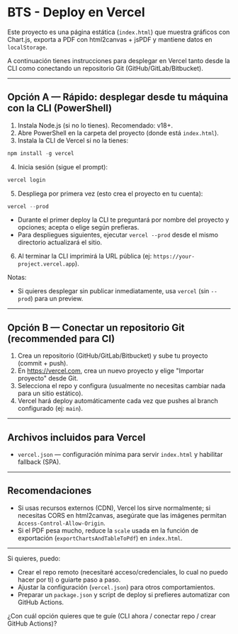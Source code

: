 # BTS - Deploy en Vercel

Este proyecto es una página estática (`index.html`) que muestra gráficos con Chart.js, exporta a PDF con html2canvas + jsPDF y mantiene datos en `localStorage`.

A continuación tienes instrucciones para desplegar en Vercel tanto desde la CLI como conectando un repositorio Git (GitHub/GitLab/Bitbucket).

---

## Opción A — Rápido: desplegar desde tu máquina con la CLI (PowerShell)

1. Instala Node.js (si no lo tienes). Recomendado: v18+.
2. Abre PowerShell en la carpeta del proyecto (donde está `index.html`).
3. Instala la CLI de Vercel si no la tienes:

```powershell
npm install -g vercel
```

4. Inicia sesión (sigue el prompt):

```powershell
vercel login
```

5. Despliega por primera vez (esto crea el proyecto en tu cuenta):

```powershell
vercel --prod
```

- Durante el primer deploy la CLI te preguntará por nombre del proyecto y opciones; acepta o elige según prefieras.
- Para despliegues siguientes, ejecutar `vercel --prod` desde el mismo directorio actualizará el sitio.

6. Al terminar la CLI imprimirá la URL pública (ej: `https://your-project.vercel.app`).

Notas:
- Si quieres desplegar sin publicar inmediatamente, usa `vercel` (sin `--prod`) para un preview.

---

## Opción B — Conectar un repositorio Git (recommended para CI)

1. Crea un repositorio (GitHub/GitLab/Bitbucket) y sube tu proyecto (commit + push).
2. En https://vercel.com, crea un nuevo proyecto y elige "Importar proyecto" desde Git.
3. Selecciona el repo y configura (usualmente no necesitas cambiar nada para un sitio estático).
4. Vercel hará deploy automáticamente cada vez que pushes al branch configurado (ej: `main`).

---

## Archivos incluidos para Vercel

- `vercel.json` — configuración mínima para servir `index.html` y habilitar fallback (SPA).

---

## Recomendaciones

- Si usas recursos externos (CDN), Vercel los sirve normalmente; si necesitas CORS en html2canvas, asegúrate que las imágenes permitan `Access-Control-Allow-Origin`.
- Si el PDF pesa mucho, reduce la `scale` usada en la función de exportación (`exportChartsAndTableToPdf`) en `index.html`.

---

Si quieres, puedo:
- Crear el repo remoto (necesitaré acceso/credenciales, lo cual no puedo hacer por ti) o guiarte paso a paso.
- Ajustar la configuración (`vercel.json`) para otros comportamientos.
- Preparar un `package.json` y script de deploy si prefieres automatizar con GitHub Actions.

¿Con cuál opción quieres que te guíe (CLI ahora / conectar repo / crear GitHub Actions)?
